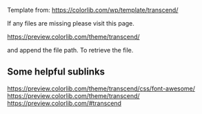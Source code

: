 Template from: https://colorlib.com/wp/template/transcend/

If any files are missing please visit this page.

https://preview.colorlib.com/theme/transcend/

and append the file path. To retrieve the file.

Some helpful sublinks
---
https://preview.colorlib.com/theme/transcend/css/font-awesome/
https://preview.colorlib.com/theme/transcend/
https://preview.colorlib.com/#transcend

